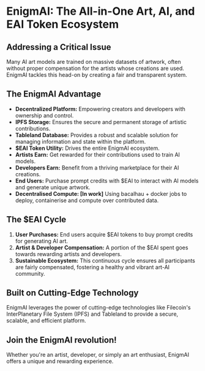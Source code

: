 # EnigmAI: The All-in-One Art, AI, and EAI Token Ecosystem

## Addressing a Critical Issue

Many AI art models are trained on massive datasets of artwork, often without proper compensation for the artists whose creations are used. EnigmAI tackles this head-on by creating a fair and transparent system.

## The EnigmAI Advantage

- **Decentralized Platform:** Empowering creators and developers with ownership and control.
- **IPFS Storage:** Ensures the secure and permanent storage of artistic contributions.
- **Tableland Database:** Provides a robust and scalable solution for managing information and state within the platform.
- **$EAI Token Utility:** Drives the entire EnigmAI ecosystem.
- **Artists Earn:** Get rewarded for their contributions used to train AI models.
- **Developers Earn:** Benefit from a thriving marketplace for their AI creations.
- **End Users:** Purchase prompt credits with $EAI to interact with AI models and generate unique artwork.
- **Decentralised Compute: [In work]** Using bacalhau + docker jobs to deploy, containerise and compute over contributed data.

## The $EAI Cycle

1. **User Purchases:** End users acquire $EAI tokens to buy prompt credits for generating AI art.
2. **Artist & Developer Compensation:** A portion of the $EAI spent goes towards rewarding artists and developers.
3. **Sustainable Ecosystem:** This continuous cycle ensures all participants are fairly compensated, fostering a healthy and vibrant art-AI community.

## Built on Cutting-Edge Technology

EnigmAI leverages the power of cutting-edge technologies like Filecoin's InterPlanetary File System (IPFS) and Tableland to provide a secure, scalable, and efficient platform.

## Join the EnigmAI revolution!

Whether you're an artist, developer, or simply an art enthusiast, EnigmAI offers a unique and rewarding experience.
